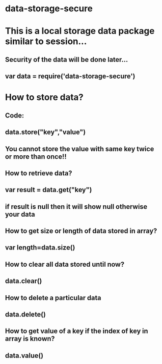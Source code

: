 # data-storage-secure
# This is a local storage data package similar to session...
## Security of the data will be done later...
## var data = require('data-storage-secure')
# How to store data?
## Code:
## data.store("key","value")
## You cannot store the value with same key twice or more than once!!
##
## How to retrieve data?
## var result = data.get("key")
## if result is null then it will show null otherwise your data
## 
## How to get size or length of data stored in array?
## var length=data.size()
##
## How to clear all data stored until now?
## data.clear()
##
## How to delete a particular data
## data.delete()
##
## How to get value of a key if the index of key in array is known?
## data.value(<key>)
